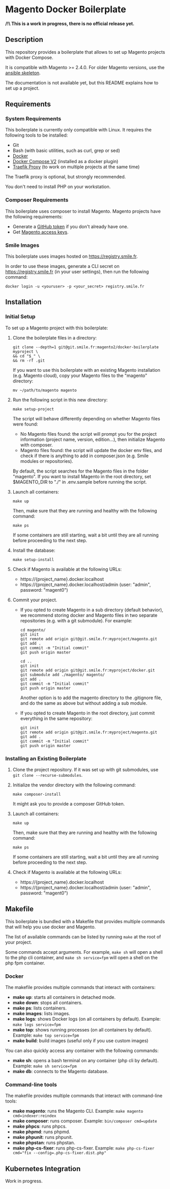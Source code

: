 # Magento Docker Boilerplate

**/!\ This is a work in progress, there is no official release yet.**

## Description

This repository provides a boilerplate that allows to set up Magento projects with Docker Compose.

It is compatible with Magento >= 2.4.0.
For older Magento versions, use the [ansible skeleton](https://git.smile.fr/magento2/architecture-skeleton).

The documentation is not available yet, but this README explains how to set up a project.

## Requirements

### System Requirements

This boilerplate is currently only compatible with Linux.
It requires the following tools to be installed:

- Git
- Bash (with basic utilities, such as curl, grep or sed)
- [Docker](https://docs.docker.com/engine/install/)
- [Docker Compose V2](https://docs.docker.com/compose/cli-command/#installing-compose-v2) (installed as a docker plugin)
- [Traefik Proxy](https://git.smile.fr/docker/traefik) (to work on multiple projects at the same time)

The Traefik proxy is optional, but strongly recommended.

You don't need to install PHP on your workstation.

### Composer Requirements

This boilerplate uses composer to install Magento.
Magento projects have the following requirements:

- Generate a [GitHub token](https://getcomposer.org/doc/articles/authentication-for-private-packages.md#github-oauth) if you don't already have one.
- Get [Magento access keys](https://devdocs.magento.com/guides/v2.4/install-gde/prereq/connect-auth.html).

### Smile Images

This boilerplate uses images hosted on https://registry.smile.fr.

In order to use these images, generate a CLI secret on https://registry.smile.fr (in your user settings), then run the following command:

```
docker login -u <youruser> -p <your_secret> registry.smile.fr
```

## Installation

### Initial Setup

To set up a Magento project with this boilerplate:

1. Clone the boilerplate files in a directory:

    ```
    git clone --depth=1 git@git.smile.fr:magento2/docker-boilerplate myproject \
    && cd "$_" \
    && rm -rf .git
    ```

    If you want to use this boilerplate with an existing Magento installation (e.g. Magento cloud), copy your Magento files to the "magento" directory:

    ```
    mv ~/path/to/magento magento
    ```

2. Run the following script in this new directory:

    ```
    make setup-project
    ```

    The script will behave differently depending on whether Magento files were found:

    - No Magento files found: the script will prompt you for the project information (project name, version, edition...), then initialize Magento with composer.
    - Magento files found: the script will update the docker env files, and check if there is anything to add in composer.json (e.g. Smile modules or repositories).

    By default, the script searches for the Magento files in the folder "magento".
    If you want to install Magento in the root directory, set $MAGENTO_DIR to "./" in .env.sample before running the script.

3. Launch all containers:

    ```
    make up
    ```
   
   Then, make sure that they are running and healthy with the following command:

   ```
   make ps
   ```
   
   If some containers are still starting, wait a bit until they are all running before proceeding to the next step.

4. Install the database:

    ```
    make setup-install
    ```

5. Check if Magento is available at the following URLs:
    - https://{project_name}.docker.localhost
    - https://{project_name}.docker.localhost/admin (user: "admin", password: "magent0")

6. Commit your project.

    - If you opted to create Magento in a sub directory (default behavior), we recommend storing docker and Magento files in two separate repositories (e.g. with a git submodule).
      For example:

      ```
      cd magento/
      git init
      git remote add origin git@git.smile.fr:myproject/magento.git
      git add .
      git commit -m "Initial commit"
      git push origin master

      cd ..
      git init
      git remote add origin git@git.smile.fr:myproject/docker.git
      git submodule add ./magento/ magento/
      git add .
      git commit -m "Initial commit"
      git push origin master
      ```

      Another option is to add the magento directory to the .gitignore file, and do the same as above but without adding a sub module.

    - If you opted to create Magento in the root directory, just commit everything in the same repository:

      ```
      git init
      git remote add origin git@git.smile.fr:myproject/magento.git
      git add .
      git commit -m "Initial commit"
      git push origin master
      ```

### Installing an Existing Boilerplate

1. Clone the project repository. If it was set up with git submodules, use `git clone --recurse-submodules`.

2. Initialize the vendor directory with the following command:

    ```
    make composer-install
    ```

    It might ask you to provide a composer GitHub token.

3. Launch all containers:

    ```
    make up
    ```
   
   Then, make sure that they are running and healthy with the following command:

   ```
   make ps
   ```
   
   If some containers are still starting, wait a bit until they are all running before proceeding to the next step.

4. Check if Magento is available at the following URLs:
    - https://{project_name}.docker.localhost
    - https://{project_name}.docker.localhost/admin (user: "admin", password: "magent0")

## Makefile

This boilerplate is bundled with a Makefile that provides multiple commands that will help you use docker and Magento.

The list of available commands can be listed by running `make` at the root of your project.

Some commands accept arguments.
For example, `make sh` will open a shell to the php cli container, and `make sh service=fpm` will open a shell on the php fpm container.

### Docker

The makefile provides multiple commands that interact with containers:

- **make up**: starts all containers in detached mode.
- **make down**: stops all containers.
- **make ps**: lists containers.
- **make images**: lists images.
- **make logs**: shows Docker logs (on all containers by default).
  Example: `make logs service=fpm`
- **make top**: shows running processes (on all containers by default).
  Example: `make top service=fpm`
- **make build**: build images (useful only if you use custom images)

You can also quickly access any container with the following commands:

- **make sh**: opens a bash terminal on any container (php cli by default).
  Example: `make sh service=fpm`
- **make db**: connects to the Magento database.

### Command-line tools

The makefile provides multiple commands that interact with command-line tools:

- **make magento**: runs the Magento CLI.
  Example: `make magento cmd=indexer:reindex`
- **make composer**: runs composer.
  Example: `bin/composer cmd=update`
- **make phpcs**: runs phpcs.
- **make phpmd**: runs phpmd.
- **make phpunit**: runs phpunit.
- **make phpstan**: runs phpstan.
- **make php-cs-fixer**: runs php-cs-fixer.
  Example: `make php-cs-fixer cmd="fix --config=.php-cs-fixer.dist.php"`

## Kubernetes Integration

Work in progress.
